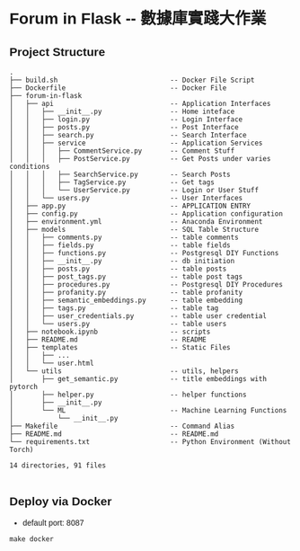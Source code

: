 <head>
  <link rel="stylesheet" href="https://cdn.jsdelivr.net/npm/lxgw-wenkai-webfont@1.1.0/style.css" />
  <!-- Lite version -->
  <link rel="stylesheet" href="https://cdn.jsdelivr.net/npm/lxgw-wenkai-lite-webfont@1.1.0/style.css" />
  <!-- TC version -->
  <link rel="stylesheet" href="https://cdn.jsdelivr.net/npm/lxgw-wenkai-tc-webfont@1.0.0/style.css" />
  <!-- Screen version -->
  <link rel="stylesheet" href="https://cdn.jsdelivr.net/npm/lxgw-wenkai-screen-webfont@1.1.0/style.css" />
  <style>
    body {
      font-family: "LXGW WenKai", sans-serif;
      /* Lite version */
      font-family: "LXGW WenKai Lite", sans-serif;
      /* TC version */
      font-family: "LXGW WenKai TC", sans-serif;
      /* Screen version */
      font-family: "LXGW WenKai Screen", sans-serif;
    }
  </style>
</head>

# Forum in Flask -- 數據庫實踐大作業

## Project Structure

<pre>
<code>.
├── build.sh                            -- Docker File Script
├── Dockerfile                          -- Docker File
├── forum-in-flask
│   ├── api                             -- Application Interfaces            
│   │   ├── __init__.py                 -- Home inteface                     
│   │   ├── login.py                    -- Login Interface                   
│   │   ├── posts.py                    -- Post Interface                    
│   │   ├── search.py                   -- Search Interface                  
│   │   ├── service                     -- Application Services              
│   │   │   ├── CommentService.py       -- Comment Stuff                     
│   │   │   ├── PostService.py          -- Get Posts under varies conditions 
│   │   │   ├── SearchService.py        -- Search Posts                      
│   │   │   ├── TagService.py           -- Get tags                          
│   │   │   └── UserService.py          -- Login or User Stuff               
│   │   └── users.py                    -- User Interfaces                   
│   ├── app.py                          -- APPLICATION ENTRY                 
│   ├── config.py                       -- Application configuration         
│   ├── environment.yml                 -- Anaconda Environment              
│   ├── models                          -- SQL Table Structure               
│   │   ├── comments.py                 -- table comments                    
│   │   ├── fields.py                   -- table fields                      
│   │   ├── functions.py                -- Postgresql DIY Functions          
│   │   ├── __init__.py                 -- db initiation                     
│   │   ├── posts.py                    -- table posts                       
│   │   ├── post_tags.py                -- table post tags                   
│   │   ├── procedures.py               -- Postgresql DIY Procedures         
│   │   ├── profanity.py                -- table profanity                   
│   │   ├── semantic_embeddings.py      -- table embedding                   
│   │   ├── tags.py                     -- table tag                         
│   │   ├── user_credentials.py         -- table user credential             
│   │   └── users.py                    -- table users                       
│   ├── notebook.ipynb                  -- scripts                           
│   ├── README.md                       -- README                            
│   ├── templates                       -- Static Files                      
│   │   ├── ...                                                              
│   │   └── user.html                                                        
│   └── utils                           -- utils, helpers                    
│       ├── get_semantic.py             -- title embeddings with pytorch     
│       ├── helper.py                   -- helper functions                  
│       ├── __init__.py                                                      
│       └── ML                          -- Machine Learning Functions        
│           └── __init__.py                                                  
├── Makefile                            -- Command Alias
├── README.md                           -- README.md
└── requirements.txt                    -- Python Environment (Without Torch)

14 directories, 91 files
</code>
</pre>

## Deploy via Docker
* default port: 8087
```shell
make docker
```



